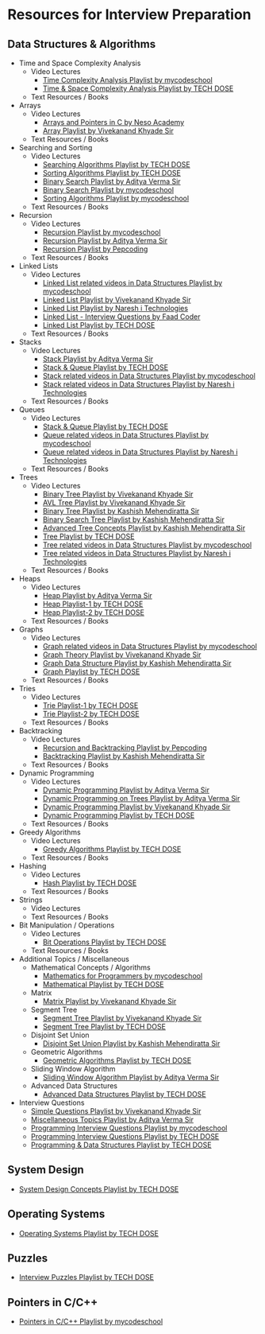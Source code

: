 # Resources for Interview Preparation

## Data Structures & Algorithms

  - Time and Space Complexity Analysis
    - Video Lectures
      - [Time Complexity Analysis Playlist by mycodeschool](https://www.youtube.com/playlist?list=PL2_aWCzGMAwI9HK8YPVBjElbLbI3ufctn)
      - [Time & Space Complexity Analysis Playlist by TECH DOSE](https://www.youtube.com/playlist?list=PLEJXowNB4kPzM2TEVdhu8Aq0FUvaW95HY)
    - Text Resources / Books
  - Arrays
    - Video Lectures
      - [Arrays and Pointers in C by Neso Academy](https://www.youtube.com/playlist?list=PLBlnK6fEyqRjoG6aJ4FvFU1tlXbjLBiOP)
      - [Array Playlist by Vivekanand Khyade Sir](https://www.youtube.com/playlist?list=PLeIMaH7i8JDjd21ZF6jlRKtChLttls7BG)
    - Text Resources / Books
  - Searching and Sorting
    - Video Lectures
      - [Searching Algorithms Playlist by TECH DOSE](https://www.youtube.com/playlist?list=PLEJXowNB4kPwTb4BivkY0dENHmXdOEM3V)
      - [Sorting Algorithms Playlist by TECH DOSE](https://www.youtube.com/playlist?list=PLEJXowNB4kPy7Um6ju_jus9kdlTg5KEf_)
      - [Binary Search Playlist by Aditya Verma Sir](https://www.youtube.com/playlist?list=PL_z_8CaSLPWeYfhtuKHj-9MpYb6XQJ_f2)
      - [Binary Search Playlist by mycodeschool](https://www.youtube.com/playlist?list=PL2_aWCzGMAwL3ldWlrii6YeLszojgH77j)
      - [Sorting Algorithms Playlist by mycodeschool](https://www.youtube.com/playlist?list=PL2_aWCzGMAwKedT2KfDMB9YA5DgASZb3U)
    - Text Resources / Books
  - Recursion
    - Video Lectures
      - [Recursion Playlist by mycodeschool](https://www.youtube.com/playlist?list=PL2_aWCzGMAwLz3g66WrxFGSXvSsvyfzCO)
      - [Recursion Playlist by Aditya Verma Sir](https://www.youtube.com/playlist?list=PL_z_8CaSLPWeT1ffjiImo0sYTcnLzo-wY)
      - [Recursion Playlist by Pepcoding](https://www.youtube.com/playlist?list=PL-Jc9J83PIiFxaBahjslhBD1LiJAV7nKs)
    - Text Resources / Books
  - Linked Lists
    - Video Lectures
      - [Linked List related videos in Data Structures Playlist by mycodeschool](https://www.youtube.com/playlist?list=PL2_aWCzGMAwI3W_JlcBbtYTwiQSsOTa6P) 
      - [Linked List Playlist by Vivekanand Khyade Sir](https://www.youtube.com/playlist?list=PLeIMaH7i8JDio7glJoO1rQIAo4g1msRRG)
      - [Linked List Playlist by Naresh i Technologies](https://www.youtube.com/playlist?list=PLBSRG4pA_5p5Z90SpPEN0JMTA-YdDZS43)
      - [Linked List - Interview Questions by Faad Coder](https://www.youtube.com/watch?v=ZrA0QR_i2uU) 
      - [Linked List Playlist by TECH DOSE](https://www.youtube.com/playlist?list=PLEJXowNB4kPxEGqBZgYZZv3vy9Adj5_Am)
    - Text Resources / Books
  - Stacks
    - Video Lectures
      - [Stack Playlist by Aditya Verma Sir](https://www.youtube.com/playlist?list=PL_z_8CaSLPWdeOezg68SKkeLN4-T_jNHd)
      - [Stack & Queue Playlist by TECH DOSE](https://www.youtube.com/playlist?list=PLEJXowNB4kPzEvxN8ed6T13Meet7HP3h0)
      - [Stack related videos in Data Structures Playlist by mycodeschool](https://www.youtube.com/playlist?list=PL2_aWCzGMAwI3W_JlcBbtYTwiQSsOTa6P)
      - [Stack related videos in Data Structures Playlist by Naresh i Technologies](https://www.youtube.com/playlist?list=PLVlQHNRLflP_OxF1QJoGBwH_TnZszHR_j)
    - Text Resources / Books
  - Queues
    - Video Lectures
      - [Stack & Queue Playlist by TECH DOSE](https://www.youtube.com/playlist?list=PLEJXowNB4kPzEvxN8ed6T13Meet7HP3h0)
      - [Queue related videos in Data Structures Playlist by mycodeschool](https://www.youtube.com/playlist?list=PL2_aWCzGMAwI3W_JlcBbtYTwiQSsOTa6P)
      - [Queue related videos in Data Structures Playlist by Naresh i Technologies](https://www.youtube.com/playlist?list=PLVlQHNRLflP_OxF1QJoGBwH_TnZszHR_j)
    - Text Resources / Books
  - Trees
    - Video Lectures
      - [Binary Tree Playlist by Vivekanand Khyade Sir](https://www.youtube.com/playlist?list=PLeIMaH7i8JDj7DnmO7lll97P1yZjMCpgY)
      - [AVL Tree Playlist by Vivekanand Khyade Sir](https://www.youtube.com/playlist?list=PLeIMaH7i8JDhqZpO42Vnx7wkYbyrf4Dm_)
      - [Binary Tree Playlist by Kashish Mehendiratta Sir](https://www.youtube.com/playlist?list=PLNxqWc8Uj2LRbsOlBiPJZAyZpaUwdDepd)
      - [Binary Search Tree Playlist by Kashish Mehendiratta Sir](https://www.youtube.com/playlist?list=PLNxqWc8Uj2LQpbGv6I_HWf0kTj6kMVVwm)
      - [Advanced Tree Concepts Playlist by Kashish Mehendiratta Sir](https://www.youtube.com/playlist?list=PLNxqWc8Uj2LTupAJUeWvWzRTVT9NX36lY)
      - [Tree Playlist by TECH DOSE](https://www.youtube.com/playlist?list=PLEJXowNB4kPzqcnf9CnjEcgP7r5LaSijB)
      - [Tree related videos in Data Structures Playlist by mycodeschool](https://www.youtube.com/playlist?list=PL2_aWCzGMAwI3W_JlcBbtYTwiQSsOTa6P)
      - [Tree related videos in Data Structures Playlist by Naresh i Technologies](https://www.youtube.com/playlist?list=PLVlQHNRLflP_OxF1QJoGBwH_TnZszHR_j)
    - Text Resources / Books
  - Heaps
    - Video Lectures
      - [Heap Playlist by Aditya Verma Sir](https://www.youtube.com/playlist?list=PL_z_8CaSLPWdtY9W22VjnPxG30CXNZpI9)
      - [Heap Playlist-1 by TECH DOSE](https://www.youtube.com/playlist?list=PLEJXowNB4kPyP2PdMhOUlTY6GrRIITx28)
      - [Heap Playlist-2 by TECH DOSE](https://www.youtube.com/playlist?list=PLEJXowNB4kPwV1-FWiWthCcwtT0SWknz0)
    - Text Resources / Books
  - Graphs
    - Video Lectures
      - [Graph related videos in Data Structures Playlist by mycodeschool](https://www.youtube.com/playlist?list=PL2_aWCzGMAwI3W_JlcBbtYTwiQSsOTa6P)
      - [Graph Theory Playlist by Vivekanand Khyade Sir](https://www.youtube.com/playlist?list=PLeIMaH7i8JDiRA4fK9QmjvDSZKBJDyxpc)
      - [Graph Data Structure Playlist by Kashish Mehendiratta Sir](https://www.youtube.com/playlist?list=PLNxqWc8Uj2LTb6VYJG3Kebwift2oaBFvE)
      - [Graph Playlist by TECH DOSE](https://www.youtube.com/playlist?list=PLEJXowNB4kPzByLnnFYNSCoqtFz0VKLk5)
    - Text Resources / Books
  - Tries
    - Video Lectures
      - [Trie Playlist-1 by TECH DOSE](https://www.youtube.com/playlist?list=PLEJXowNB4kPyi859E6qGUs7jlpQehJndl)
      - [Trie Playlist-2 by TECH DOSE](https://www.youtube.com/playlist?list=PLEJXowNB4kPyO3prfyAh8ms7VltG5o47M)
    - Text Resources / Books
  - Backtracking
    - Video Lectures
      - [Recursion and Backtracking Playlist by Pepcoding](https://www.youtube.com/playlist?list=PL-Jc9J83PIiHO9SQ6lxGuDsZNt2mkHEn0)
      - [Backtracking Playlist by Kashish Mehendiratta Sir](https://www.youtube.com/playlist?list=PLNxqWc8Uj2LTaaxs-8vzK0Ft47rMggFnN)
    - Text Resources / Books
  - Dynamic Programming
    - Video Lectures
      - [Dynamic Programming Playlist by Aditya Verma Sir](https://www.youtube.com/playlist?list=PL_z_8CaSLPWekqhdCPmFohncHwz8TY2Go)
      - [Dynamic Programming on Trees Playlist by Aditya Verma Sir](https://www.youtube.com/playlist?list=PL_z_8CaSLPWfxJPz2-YKqL9gXWdgrhvdn)
      - [Dynamic Programming Playlist by Vivekanand Khyade Sir](https://www.youtube.com/playlist?list=PLeIMaH7i8JDjMEB-b2I8NGcKMFZc85djW)
      - [Dynamic Programming Playlist by TECH DOSE](https://www.youtube.com/playlist?list=PLEJXowNB4kPxBwaXtRO1qFLpCzF75DYrS)
    - Text Resources / Books
  - Greedy Algorithms
    - Video Lectures
      - [Greedy Algorithms Playlist by TECH DOSE](https://www.youtube.com/playlist?list=PLEJXowNB4kPzqtoSXDHzejPl1u6Kvvykf)
    - Text Resources / Books
  - Hashing
    - Video Lectures
      - [Hash Playlist by TECH DOSE](https://www.youtube.com/playlist?list=PLEJXowNB4kPzM42NGnS_9ok5c3iVIx551)
    - Text Resources / Books
  - Strings
    - Video Lectures
    - Text Resources / Books
  - Bit Manipulation / Operations
    - Video Lectures
      - [Bit Operations Playlist by TECH DOSE](https://www.youtube.com/playlist?list=PLEJXowNB4kPwa5VPvdQ1U3B2yaogEGDjX)
    - Text Resources / Books
  - Additional Topics / Miscellaneous
    - Mathematical Concepts / Algorithms
      - [Mathematics for Programmers by mycodeschool](https://www.youtube.com/playlist?list=PL2_aWCzGMAwLL-mEB4ef20f3iqWMGWa25)
      - [Mathematical Playlist by TECH DOSE](https://www.youtube.com/playlist?list=PLEJXowNB4kPzC3OYy2LRovf_xb8JjAMEF)
    - Matrix
      - [Matrix Playlist by Vivekanand Khyade Sir](https://www.youtube.com/playlist?list=PLeIMaH7i8JDim_JbrI07PxNdWqrmrq5RK)
    - Segment Tree
      - [Segment Tree Playlist by Vivekanand Khyade Sir](https://www.youtube.com/playlist?list=PLeIMaH7i8JDj2otElX_jV45ctSPju_Kyl)
      - [Segment Tree Playlist by TECH DOSE](https://www.youtube.com/playlist?list=PLEJXowNB4kPxiWkLPP7b4D9761SEhyEzm)
    - Disjoint Set Union
      - [Disjoint Set Union Playlist by Kashish Mehendiratta Sir](https://www.youtube.com/playlist?list=PLNxqWc8Uj2LRONaT3wI7ikm7tedXKu7W2)
    - Geometric Algorithms 
      - [Geometric Algorithms Playlist by TECH DOSE](https://www.youtube.com/playlist?list=PLEJXowNB4kPx7Bx9J5in8LDK7hZKVrvpD)
    - Sliding Window Algorithm
      - [Sliding Window Algorithm Playlist by Aditya Verma Sir](https://www.youtube.com/playlist?list=PL_z_8CaSLPWeM8BDJmIYDaoQ5zuwyxnfj)
    - Advanced Data Structures
      - [Advanced Data Structures Playlist by TECH DOSE](https://www.youtube.com/playlist?list=PLEJXowNB4kPzEzCq5aDgElTTdG5hCIFhz)
  - Interview Questions
    - [Simple Questions Playlist by Vivekanand Khyade Sir](https://www.youtube.com/playlist?list=PLeIMaH7i8JDjw0uHGG1AwB8M2DwDS4-Nk)
    - [Miscellaneous Topics Playlist by Aditya Verma Sir](https://www.youtube.com/playlist?list=PL_z_8CaSLPWdJfdZHiNYYM46tYQUjbBJx)
    - [Programming Interview Questions Playlist by mycodeschool](https://www.youtube.com/playlist?list=PL2_aWCzGMAwLPEZrZIcNEq9ukGWPfLT4A)
    - [Programming Interview Questions Playlist by TECH DOSE](https://www.youtube.com/playlist?list=PLEJXowNB4kPxQIN2dCUAnQ_92HIziG4x6)
    - [Programming & Data Structures Playlist by TECH DOSE](https://www.youtube.com/playlist?list=PLEJXowNB4kPzDxOSQJFEnfZW_fduTdFlD)


## System Design 

  - [System Design Concepts Playlist by TECH DOSE](https://www.youtube.com/playlist?list=PLEJXowNB4kPwpgu0iTXzTBViCRldP1AP0)


## Operating Systems

  - [Operating Systems Playlist by TECH DOSE](https://www.youtube.com/playlist?list=PLEJXowNB4kPyhROV-05O2l5a2LX77u9yf)


## Puzzles

  - [Interview Puzzles Playlist by TECH DOSE](https://www.youtube.com/playlist?list=PLEJXowNB4kPyvx5VsNcjz3vccR8iIDz-e)
  
  
## Pointers in C/C++

   - [Pointers in C/C++ Playlist by mycodeschool](https://www.youtube.com/playlist?list=PL2_aWCzGMAwLZp6LMUKI3cc7pgGsasm2_)
